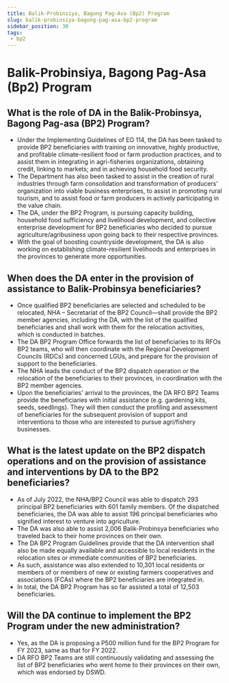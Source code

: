 ```yaml
---
title: Balik-Probinsiya, Bagong Pag-Asa (Bp2) Program
slug: balik-probinsiya-bagong-pag-asa-bp2-program
sidebar_position: 30
tags:
 - bp2
---
```


# Balik-Probinsiya, Bagong Pag-Asa (Bp2) Program

## What is the role of DA in the Balik-Probinsya, Bagong Pag-asa (BP2) Program?

- Under the Implementing Guidelines of EO 114, the DA has been tasked to provide BP2 beneficiaries with training on innovative, highly productive, and profitable climate-resilient food or farm production practices, and to assist them in integrating in agri-fisheries organizations, obtaining credit, linking to markets; and in achieving household food security.
- The Department has also been tasked to assist in the creation of rural industries through farm consolidation and transformation of producers’ organization into viable business enterprises, to assist in promoting rural tourism, and to assist food or farm producers in actively participating in the value chain.
- The DA, under the BP2 Program, is pursuing capacity building, household food sufficiency and livelihood development, and collective enterprise development for BP2 beneficiaries who decided to pursue agriculture/agribusiness upon going back to their respective provinces.
- With the goal of boosting countryside development, the DA is also working on establishing climate-resilient livelihoods and enterprises in the provinces to generate more opportunities.

## When does the DA enter in the provision of assistance to Balik-Probinsya beneficiaries?

- Once qualified BP2 beneficiaries are selected and scheduled to be relocated, NHA – Secretariat of the BP2 Council—shall provide the BP2 member agencies, including the DA, with the list of the qualified beneficiaries and shall work with them for the relocation activities, which is conducted in batches.
- The DA BP2 Program Office forwards the list of beneficiaries to its RFOs BP2 teams, who will then coordinate with the Regional Development Councils (RDCs) and concerned LGUs, and prepare for the provision of support to the beneficiaries.
- The NHA leads the conduct of the BP2 dispatch operation or the relocation of the beneficiaries to their provinces, in coordination with the BP2 member agencies.
- Upon the beneficiaries' arrival to the provinces, the DA RFO BP2 Teams provide the beneficiaries with initial assistance (e.g. gardening kits, seeds, seedlings). They will then conduct the profiling and assessment of beneficiaries for the subsequent provision of support and interventions to those who are interested to pursue agri/fishery businesses.

## What is the latest update on the BP2 dispatch operations and on the provision of assistance and interventions by DA to the BP2 beneficiaries?

- As of July 2022, the NHA/BP2 Council was able to dispatch 293 principal BP2 beneficiaries with 601 family members. Of the dispatched beneficiaries, the DA was able to assist 196 principal beneficiaries who signified interest to venture into agriculture.
- The DA was also able to assist 2,006 Balik-Probinsya beneficiaries who traveled back to their home provinces on their own.
- The DA BP2 Program Guidelines provide that the DA intervention shall also be made equally available and accessible to local residents in the relocation sites or immediate communities of BP2 beneficiaries.
- As such, assistance was also extended to 10,301 local residents or members of or members of new or existing farmers cooperatives and associations (FCAs) where the BP2 beneficiaries are integrated in.
- In total, the DA BP2 Program has so far assisted a total of 12,503 beneficiaries.

## Will the DA continue to implement the BP2 Program under the new administration?

- Yes, as the DA is proposing a P500 million fund for the BP2 Program for FY 2023, same as that for FY 2022.
- DA RFO BP2 Teams are still continuously validating and assessing the list of BP2 beneficiaries who went home to their provinces on their own, which was endorsed by DSWD. 
